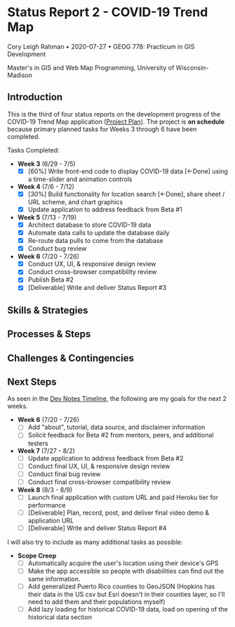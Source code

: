 
# Status Report 2 - COVID-19 Trend Map

Cory Leigh Rahman • 2020-07-27 • GEOG 778: Practicum in GIS Development

Master's in GIS and Web Map Programming, University of Wisconsin-Madison

<!-- Instructions
1. Identify the need for skills and strategies in integrating the concepts and the solutions;
2. Reflect the processes/steps in solving the problems in the project;
3. Report any challenges and possible solutions even if it fails;
4. Make a plan for the next iteration.
-->

## Introduction

This is the third of four status reports on the development progress of the COVID-19 Trend Map application ([Project Plan](./Project-Plan-Geog778-2020-06-14-Cory-Leigh-Rahman.md)). The project is **on schedule** because primary planned tasks for Weeks 3 through 6 have been completed.

Tasks Completed:

- **Week 3** (6/29 - 7/5)
  - [x] [60%] Write front-end code to display COVID-19 data [<-Done] using a time-slider and animation controls

- **Week 4** (7/6 - 7/12)
  - [x] [30%] Build functionality for location search [<-Done], share sheet / URL scheme, and chart graphics
  - [x] Update application to address feedback from Beta #1

- **Week 5** (7/13 - 7/19)
  - [x] Architect database to store COVID-19 data
  - [x] Automate data calls to update the database daily
  - [x] Re-route data pulls to come from the database
  - [x] Conduct bug review

- **Week 6** (7/20 - 7/26)
  - [x] Conduct UX, UI, & responsive design review
  - [x] Conduct cross-browser compatibility review
  - [x] Publish Beta #2
  - [x] [Deliverable] Write and deliver Status Report #3

## Skills & Strategies



## Processes & Steps


## Challenges & Contingencies


## Next Steps

As seen in the [Dev Notes Timeline](/dev-journal/dev-notes.md#timeline--to-do), the following are my goals for the next 2 weeks.

- **Week 6** (7/20 - 7/26)
  - [ ] Add "about", tutorial, data source, and disclaimer information
  - [ ] Solicit feedback for Beta #2 from mentors, peers, and additional testers

- **Week 7** (7/27 - 8/2)
  - [ ] Update application to address feedback from Beta #2
  - [ ] Conduct final UX, UI, & responsive design review
  - [ ] Conduct final bug review
  - [ ] Conduct final cross-browser compatibility review

- **Week 8** (8/3 - 8/9)
  - [ ] Launch final application with custom URL and paid Heroku tier for performance
  - [ ] [Deliverable] Plan, record, post, and deliver final video demo & application URL
  - [ ] [Deliverable] Write and deliver Status Report #4

I will also try to include as many additional tasks as possible:

- **Scope Creep**
  - [ ] Automatically acquire the user's location using their device's GPS
  - [ ] Make the app accessible so people with disabilities can find out the same information.
  - [ ] Add generalized Puerto Rico counties to GeoJSON (Hopkins has their data in the US csv but Esri doesn't in their counties layer, so I'll need to add them and their populations myself)
  - [ ] Add lazy loading for historical COVID-19 data, load on opening of the historical data section
